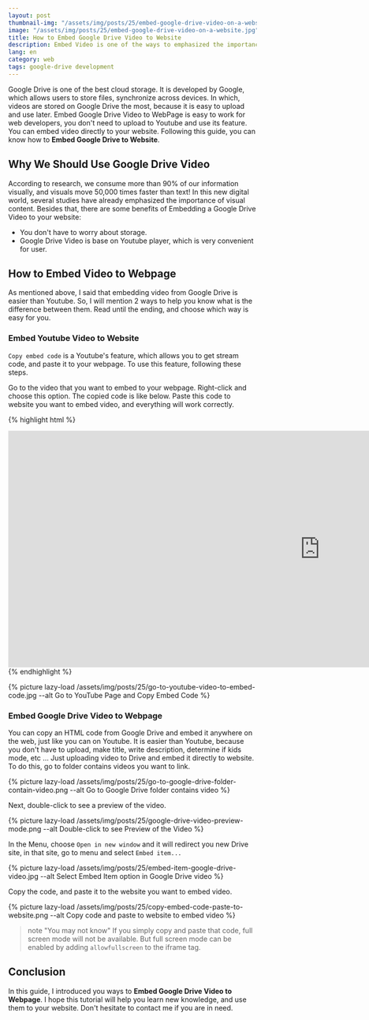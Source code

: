 ```yaml
---
layout: post
thumbnail-img: "/assets/img/posts/25/embed-google-drive-video-on-a-website.jpg"
image: "/assets/img/posts/25/embed-google-drive-video-on-a-website.jpg"
title: How to Embed Google Drive Video to Website
description: Embed Video is one of the ways to emphasized the importance of content. This tutorial will help you to Embed Google Drive to Website.
lang: en
category: web
tags: google-drive development
---
```


Google Drive is one of the best cloud storage. It is developed by Google, which allows users to store files, synchronize across devices. In which, videos are stored on Google Drive the most, because it is easy to upload and use later. Embed Google Drive Video to WebPage is easy to work for web developers, you don't need to upload to Youtube and use its feature. You can embed video directly to your website. Following this guide, you can know how to **Embed Google Drive to Website**.

<div id="toc-post"></div>

## Why We Should Use Google Drive Video

According to research, we consume more than 90% of our information visually, and visuals move 50,000 times faster than text! In this new digital world, several studies have already emphasized the importance of visual content. Besides that, there are some benefits of  Embedding a Google Drive Video to your website:

- You don't have to worry about storage.
- Google Drive Video is base on Youtube player, which is very convenient for user.

## How to Embed Video to Webpage

As mentioned above, I said that embedding video from Google Drive is easier than Youtube. So, I will mention 2 ways to help you know what is the difference between them. Read until the ending, and choose which way is easy for you.

### Embed Youtube Video to Website

`Copy embed code` is a Youtube's feature, which allows you to get stream code, and paste it to your webpage. To use this feature, following these steps.

Go to the video that you want to embed to your webpage. Right-click and choose this option. The copied code is like below. Paste this code to website you want to embed video, and everything will work correctly.

{% highlight html %}
<iframe width="1264" height="480" src="https://www.youtube.com/embed/sD0NjbwqlYw" title="YouTube video player" frameborder="0" allow="accelerometer; autoplay; clipboard-write; encrypted-media; gyroscope; picture-in-picture" allowfullscreen></iframe>
{% endhighlight %}

{% picture lazy-load /assets/img/posts/25/go-to-youtube-video-to-embed-code.jpg --alt Go to YouTube Page and Copy Embed Code %} 

### Embed Google Drive Video to Webpage

You can copy an HTML code from Google Drive and embed it anywhere on the web, just like you can on Youtube. It is easier than Youtube, because you don't have to upload, make title, write description, determine if kids mode, etc ... Just uploading video to Drive and embed it directly to website. To do this, go to folder contains videos you want to link.

{% picture lazy-load /assets/img/posts/25/go-to-google-drive-folder-contain-video.png --alt Go to Google Drive folder contains video %} 

Next, double-click to see a preview of the video.

{% picture lazy-load /assets/img/posts/25/google-drive-video-preview-mode.png --alt Double-click to see Preview of the Video %} 

In the Menu, choose `Open in new window` and it will redirect you new Drive site, in that site, go to menu and select `Embed item...`

{% picture lazy-load /assets/img/posts/25/embed-item-google-drive-video.jpg --alt Select Embed Item option in Google Drive video %} 

Copy the code, and paste it to the website you want to embed video.

{% picture lazy-load /assets/img/posts/25/copy-embed-code-paste-to-website.png --alt Copy code and paste to website to embed video %} 

> note "You may not know"
> If you simply copy and paste that code, full screen mode will not be available. But full screen mode can be enabled by adding `allowfullscreen` to the iframe tag.

## Conclusion

In this guide, I introduced you ways to **Embed Google Drive Video to Webpage**. I hope this tutorial will help you learn new knowledge, and use them to your website. Don't hesitate to contact me if you are in need.